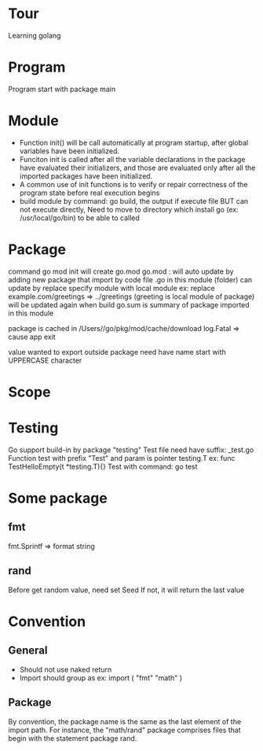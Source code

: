 # Tour
Learning golang

# Program
  Program start with package main
  

# Module
- Function init() will be call automatically at program startup, after global variables have been initialized.
- Funciton init is called after all the variable declarations in the package have evaluated their initializers, and those are evaluated only after all the imported packages have been initialized.
- A common use of init functions is to verify or repair correctness of the program state before real execution begins
- build module by command: go build,  the output if execute file BUT can not execute directly, Need to move to directory which install go (ex: /usr/local/go/bin) to be able to called

# Package
  command go mod init <module name> will create  go.mod
  go.mod : will auto update by adding new package that import by code file .go in this module (folder)
           can update by replace specify module with local module ex: replace example.com/greetings => ../greetings   (greeting is local module of package)
           will be updated again when build
  go.sum  is summary of package imported in this module
  
  package is cached in /Users/<current user>/go/pkg/mod/cache/download
  log.Fatal => cause app exit
  
  value wanted to export outside package need have name start with UPPERCASE character
  
# Scope

 
  
# Testing
  Go support build-in by package "testing"
  Test file need have suffix: \_test.go
  Function test with prefix "Test" and param is pointer testing.T  ex: func TestHelloEmpty(t \*testing.T){}
  Test with command: go test


# Some package
## fmt
  fmt.Sprintf => format string

## rand
  Before get random value, need set Seed   If not, it will return the last value

# Convention

## General
 - Should not use naked return
 - Import should group as ex:
  import (
	"fmt"
	"math"
)
## Package
  By convention, the package name is the same as the last element of the import path. For instance, the "math/rand" package comprises files that begin with the statement package rand.
